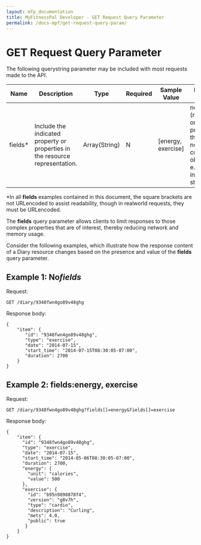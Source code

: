```yaml
---
layout: mfp_documentation
title: MyFitnessPal Developer - GET Request Query Parameter
permalink: /docs-mpf/get-request-query-param/
---
```


# GET Request Query Parameter

The following query­string parameter may be included with most requests made to the API.

**Name** | **Description** | **Type** | **Required** | **Sample Value** | **Default Value**
 --- | --- | --- | --- | --- | ---
 fields* | Include the indicated property or properties in the resource representation. | Array(String) | N | [energy, exercise] | none (return only properties that are not complex objects, e.g. integers, strings)
 
 \*​In all ​**fields**​ examples contained in this document, the square brackets are not URL­encoded to assist readability, though in real­world requests, they must be URL­encoded.
 
 The ​**fields**​ query parameter allows clients to limit responses to those complex properties that are of interest, thereby reducing network and memory usage.
 
 Consider the following examples, which illustrate how the response content of a Diary resource changes based on the presence and value of the **fields**​ query parameter.
 
 ## **Example 1: No *​fields***
 
 Request: ​
 
    GET /diary/9348fwn4go89v48ghg
 
 Response body:
 
    {
        "item": {
           "id": "9348fwn4go89v48ghg",
           "type": "exercise",
           "date": "2014-07-15",
           "start_time": "2014-07-15T08:30:05-07:00",
           "duration": 2700
        } 
    }
    

## **Example 2: ​fields: ​energy, exercise**

Request: ​

    GET /diary/9348fwn4go89v48ghg?fields[]=energy&fields[]=exercise

Response body:

    {
        "item": {
          "id": "9348fwn4go89v48ghg",
          "type": "exercise",
          "date": "2014-07-15",
          "start_time": "2014-05-06T08:30:05-07:00",
          "duration": 2700,
          "energy": {
            "unit": "calories",
            "value": 500
          },
          "exercise": {
            "id": "b95n9898878f4",
            "version": "g8v7h",
            "type": "cardio",
            "description": "Curling",
            "mets": 4.0,
            "public": true
           } 
        }
    }
